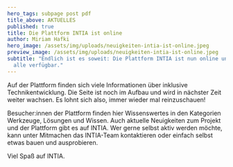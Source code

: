 ```yaml
---
hero_tags: subpage post pdf
title_above: AKTUELLES
published: true
title: Die Plattform INTIA ist online
author: Miriam Hafki
hero_image: /assets/img/uploads/neuigkeiten-intia-ist-online.jpeg
preview_image: /assets/img/uploads/neuigkeiten-intia-ist-online.jpeg
subtitle: "Endlich ist es soweit: Die Plattform INTIA ist nun online und für
  alle verfügbar."
---
```

<!--StartFragment-->

Auf der Plattform finden sich viele Informationen über inklusive Technikentwicklung. Die Seite ist noch im Aufbau und wird in nächster Zeit weiter wachsen. Es lohnt sich also, immer wieder mal reinzuschauen! 

Besucher:innen der Plattform finden hier Wissenswertes in den Kategorien Werkzeuge, Lösungen und Wissen. Auch aktuelle Neuigkeiten zum Projekt und der Plattform gibt es auf INTIA. Wer gerne selbst aktiv werden möchte, kann unter Mitmachen das INTIA-Team kontaktieren oder einfach selbst etwas bauen und ausprobieren.  

Viel Spaß auf INTIA. 

<!--EndFragment-->